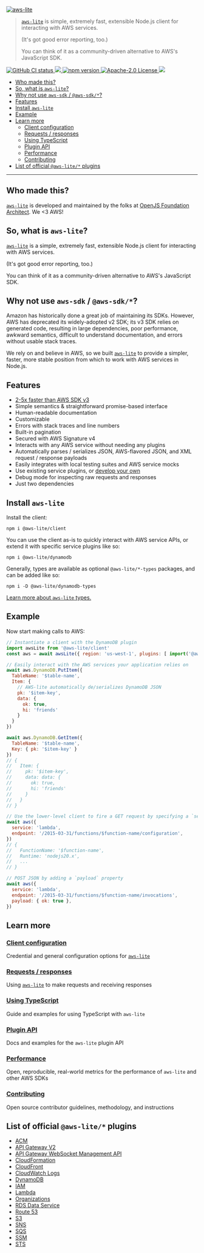 <a href="https://aws-lite.org">
  <img src=https://aws-lite.org/_public/img/aws-lite-7af26ade9a.svg alt="aws-lite">
</a>

> [`aws-lite`][1] is simple, extremely fast, extensible Node.js client for interacting with AWS services.
>
> (It's got good error reporting, too.)
>
> You can think of it as a community-driven alternative to AWS's JavaScript SDK.

<p>
  <a href="https://github.com/architect/aws-lite/actions/workflows/build.yml?query=workflow:%22Node+CI%22">
    <img src=https://github.com/architect/aws-lite/workflows/Node%20CI/badge.svg alt="GitHub CI status">
  </a>
  <a href="https://github.com/architect/aws-lite/actions/workflows/build.yml?query=workflow:%22Node+CI%22">
    <img src="https://img.shields.io/badge/Code_coverage-100%25-green">
  </a>
  <a href="https://badge.fury.io/js/%40aws-lite%2Fclient">
    <img alt="npm version" src="https://badge.fury.io/js/%40aws-lite%2Fclient.svg">
  </a>
  <a href="https://opensource.org/licenses/Apache-2.0">
    <img src="https://img.shields.io/badge/License-Apache%202.0-blue.svg" alt="Apache-2.0 License">
  </a>
  <a href="https://discord.com/invite/y5A2eTsCRX">
    <img src="https://img.shields.io/discord/880272256100601927.svg?label=Join%20our%20Discord&logo=discord&logoColor=ffffff&color=5865F2&labelColor=grey">
  </a>
</p>

- [Who made this?](#who-made-this)
- [So, what is `aws-lite`?](#so-what-is-aws-lite)
- [Why not use `aws-sdk` / `@aws-sdk/*`?](#why-not-use-aws-sdk--aws-sdk)
- [Features](#features)
- [Install `aws-lite`](#install-aws-lite)
- [Example](#example)
- [Learn more](#learn-more)
  - [Client configuration](#client-configuration)
  - [Requests / responses](#requests--responses)
  - [Using TypeScript](#using-typescript)
  - [Plugin API](#plugin-api)
  - [Performance](#performance)
  - [Contributing](#contributing)
- [List of official `@aws-lite/*` plugins](#list-of-official-aws-lite-plugins)

---

## Who made this?

[`aws-lite`][1] is developed and maintained by the folks at [OpenJS Foundation Architect](https://arc.codes). We <3 AWS!


## So, what is `aws-lite`?

[`aws-lite`][1] is a simple, extremely fast, extensible Node.js client for interacting with AWS services.

(It's got good error reporting, too.)

You can think of it as a community-driven alternative to AWS's JavaScript SDK.


## Why not use `aws-sdk` / `@aws-sdk/*`?

Amazon has historically done a great job of maintaining its SDKs. However, AWS has deprecated its widely-adopted v2 SDK; its v3 SDK relies on generated code, resulting in large dependencies, poor performance, awkward semantics, difficult to understand documentation, and errors without usable stack traces.

We rely on and believe in AWS, so we built [`aws-lite`][1] to provide a simpler, faster, more stable position from which to work with AWS services in Node.js.


## Features

- [2-5x faster than AWS SDK v3](https://aws-lite.org/performance)
- Simple semantics & straightforward promise-based interface
- Human-readable documentation
- Customizable
- Errors with stack traces and line numbers
- Built-in pagination
- Secured with AWS Signature v4
- Interacts with any AWS service without needing any plugins
- Automatically parses / serializes JSON, AWS-flavored JSON, and XML request / response payloads
- Easily integrates with local testing suites and AWS service mocks
- Use existing service plugins, or [develop your own](https://aws-lite.org/api)
- Debug mode for inspecting raw requests and responses
- Just two dependencies



## Install `aws-lite`

Install the client:

```shell
npm i @aws-lite/client
```

You can use the client as-is to quickly interact with AWS service APIs, or extend it with specific service plugins like so:

```shell
npm i @aws-lite/dynamodb
```

Generally, types are available as optional `@aws-lite/*-types` packages, and can be added like so:

```shell
npm i -D @aws-lite/dynamodb-types
```

[Learn more about `aws-lite` types.](https://aws-lite.org/configuration#types)


## Example

Now start making calls to AWS:

```javascript
// Instantiate a client with the DynamoDB plugin
import awsLite from '@aws-lite/client'
const aws = await awsLite({ region: 'us-west-1', plugins: [ import('@aws-lite/dynamodb') ] })

// Easily interact with the AWS services your application relies on
await aws.DynamoDB.PutItem({
  TableName: '$table-name',
  Item: {
    // AWS-lite automatically de/serializes DynamoDB JSON
    pk: '$item-key',
    data: {
      ok: true,
      hi: 'friends'
    }
  }
})

await aws.DynamoDB.GetItem({
  TableName: '$table-name',
  Key: { pk: '$item-key' }
})
// {
//   Item: {
//     pk: '$item-key',
//     data: data: {
//       ok: true,
//       hi: 'friends'
//     }
//   }
// }

// Use the lower-level client to fire a GET request by specifying a `service` and `endpoint`
await aws({
  service: 'lambda',
  endpoint: '/2015-03-31/functions/$function-name/configuration',
})
// {
//   FunctionName: '$function-name',
//   Runtime: 'nodejs20.x',
//   ...
// }

// POST JSON by adding a `payload` property
await aws({
  service: 'lambda',
  endpoint: '/2015-03-31/functions/$function-name/invocations',
  payload: { ok: true },
})
```


## Learn more

### [Client configuration](https://aws-lite.org/configuration)

Credential and general configuration options for [`aws-lite`](https://aws-lite.org/configuration)


### [Requests / responses](https://aws-lite.org/request-response)

Using [`aws-lite`](https://aws-lite.org/request-response) to make requests and receiving responses


### [Using TypeScript](https://aws-lite.org/using-typeScript)

Guide and examples for using TypeScript with `aws-lite`


### [Plugin API](https://aws-lite.org/plugin-api)

Docs and examples for the `aws-lite` plugin API


### [Performance](https://aws-lite.org/performance)

Open, reproducible, real-world metrics for the performance of `aws-lite` and other AWS SDKs


### [Contributing](https://aws-lite.org/contributing)

Open source contributor guidelines, methodology, and instructions


## List of official `@aws-lite/*` plugins

<!-- ! Do not remove plugins_start / plugins_end ! -->
<!-- plugins_start -->
- [ACM](https://www.npmjs.com/package/@aws-lite/acm)
- [API Gateway V2](https://www.npmjs.com/package/@aws-lite/apigatewayv2)
- [API Gateway WebSocket Management API](https://www.npmjs.com/package/@aws-lite/apigatewaymanagementapi)
- [CloudFormation](https://www.npmjs.com/package/@aws-lite/cloudformation)
- [CloudFront](https://www.npmjs.com/package/@aws-lite/cloudfront)
- [CloudWatch Logs](https://www.npmjs.com/package/@aws-lite/cloudwatch-logs)
- [DynamoDB](https://www.npmjs.com/package/@aws-lite/dynamodb)
- [IAM](https://www.npmjs.com/package/@aws-lite/iam)
- [Lambda](https://www.npmjs.com/package/@aws-lite/lambda)
- [Organizations](https://www.npmjs.com/package/@aws-lite/organizations)
- [RDS Data Service](https://www.npmjs.com/package/@aws-lite/rds-data)
- [Route 53](https://www.npmjs.com/package/@aws-lite/route53)
- [S3](https://www.npmjs.com/package/@aws-lite/s3)
- [SNS](https://www.npmjs.com/package/@aws-lite/sns)
- [SQS](https://www.npmjs.com/package/@aws-lite/sqs)
- [SSM](https://www.npmjs.com/package/@aws-lite/ssm)
- [STS](https://www.npmjs.com/package/@aws-lite/sts)
<!-- plugins_end -->

[1]: https://aws-lite.org
